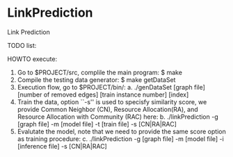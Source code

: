 LinkPrediction
==============

Link Prediction

TODO list:


HOWTO execute:

1. Go to $PROJECT/src, complile the main program:
	$ make
2. Compile the testing data generator:
	$ make getDataSet
3. Execution flow, go to $PROJECT/bin/:
	a. ./genDataSet [graph file] [number of removed edges] [train instance number] [index]  
4. Train the data, option ``-s'' is used to specisfy similarity score, 
   we provide Common Neighbor (CN), Resource Allocation(RA), and Resource Allocation with Community (RAC) here:
    	b. ./linkPrediction -g [graph file] -m [model file] -t [train file] -s [CN|RA|RAC]
5. Evalutate the model, note that we need to provide the same score option as training procedure:
    	c. ./linkPrediction -g [graph file] -m [model file] -i [inference file] -s [CN|RA|RAC] 

